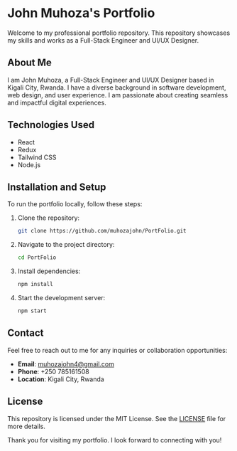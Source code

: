 
# John Muhoza's Portfolio

Welcome to my professional portfolio repository. This repository showcases my skills and works as a Full-Stack Engineer and UI/UX Designer.

## About Me

I am John Muhoza, a Full-Stack Engineer and UI/UX Designer based in Kigali City, Rwanda. I have a diverse background in software development, web design, and user experience. I am passionate about creating seamless and impactful digital experiences.

## Technologies Used

- React
- Redux
- Tailwind CSS
- Node.js


## Installation and Setup

To run the portfolio locally, follow these steps:

1. Clone the repository:
   ```sh
   git clone https://github.com/muhozajohn/PortFolio.git
   ```
2. Navigate to the project directory:
   ```sh
   cd PortFolio
   ```
3. Install dependencies:
   ```sh
   npm install
   ```
4. Start the development server:
   ```sh
   npm start
   ```

## Contact

Feel free to reach out to me for any inquiries or collaboration opportunities:

- **Email**: muhozajohn4@gmail.com
- **Phone**: +250 785161508
- **Location**: Kigali City, Rwanda

## License

This repository is licensed under the MIT License. See the [LICENSE](LICENSE) file for more details.

Thank you for visiting my portfolio. I look forward to connecting with you!

